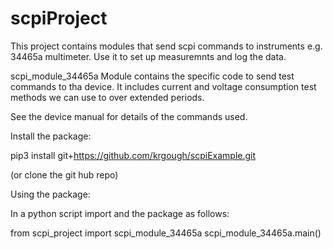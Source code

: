 # scpiProject

This project contains modules that send scpi commands to instruments e.g. 34465a multimeter.
Use it to set up measuremnts and log the data.

scpi_module_34465a Module contains the specific code to send test commands to tha device.
It includes current and voltage consumption test methods we can use to over extended periods.

See the device manual for details of the commands used.

Install the package:

pip3 install git+https://github.com/krgough/scpiExample.git

(or clone the git hub repo)

Using the package:

In a python script import and the package as follows:

from scpi_project import scpi_module_34465a
scpi_module_34465a.main()
